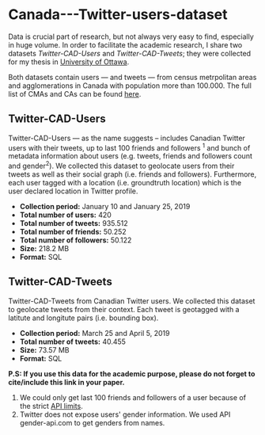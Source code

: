# Canada---Twitter-users-dataset
Data is crucial part of research, but not always very easy to find, especially in huge volume. In order to facilitate the academic research, I share two datasets <i>Twitter-CAD-Users</i> and <i>Twitter-CAD-Tweets</i>; they were collected for my thesis in <a href="http://uottawa.ca" target="_blank">University of Ottawa</a>.

Both datasets contain users — and tweets — from census metrpolitan areas and agglomerations in Canada with population more than 100.000. The full list of CMAs and CAs can be found <a href="https://en.wikipedia.org/wiki/List_of_census_metropolitan_areas_and_agglomerations_in_Canada">here</a>.

<h2>Twitter-CAD-Users</h2>
Twitter-CAD-Users — as the name suggests – includes Canadian Twitter users with their tweets, up to last 100 friends and followers <sup>1</sup> and bunch of metadata information about users (e.g. tweets, friends and followers count and gender<sup>2</sup>). We collected this dataset to geolocate users from their tweets as well as their social graph (i.e. friends and followers). Furthermore, each user tagged with a location (i.e. groundtruth location) which is the user declared location in Twitter profile. 

<ul>
<li><b>Collection period:</b> January 10 and January 25, 2019</li>
<li><b>Total number of users:</b> 420
<li><b>Total number of tweets:</b> 935.512
<li><b>Total number of friends:</b> 50.252
<li><b>Total number of followers:</b> 50.122
<li><b>Size:</b> 218.2 MB</b></li>
<li><b>Format:</b> SQL</li>
</ul>

<h2>Twitter-CAD-Tweets</h2>
Twitter-CAD-Tweets from Canadian Twitter users. We collected this dataset to geolocate tweets from their context. Each tweet is geotagged with a latitute and longitute pairs (i.e. bounding box).

<ul>
<li><b>Collection period:</b> March 25 and April 5, 2019</li>
<li><b>Total number of tweets:</b> 40.455
<li><b>Size:</b> 73.57 MB</b></li>
<li><b>Format:</b> SQL</li>
</ul>

<b>P.S: If you use this data for the academic purpose, please do not forget to cite/include this link in your paper.</b>

1) We could only get last 100 friends and followers of a user because of the strict <a href="https://developer.twitter.com/en/docs/basics/rate-limiting.html">API limits</a>.
2) Twitter does not expose users' gender information. We used API gender-api.com to get genders from names.
